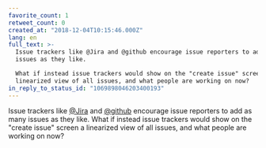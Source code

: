```yaml
---
favorite_count: 1
retweet_count: 0
created_at: "2018-12-04T10:15:46.000Z"
lang: en
full_text: >-
  Issue trackers like @Jira and @github encourage issue reporters to add as many
  issues as they like.

  What if instead issue trackers would show on the "create issue" screen a
  linearized view of all issues, and what people are working on now?
in_reply_to_status_id: "1069898046203400193"
---
```


Issue trackers like [@Jira](https://twitter.com/Jira) and
[@github](https://twitter.com/github) encourage issue reporters to add as many
issues as they like. What if instead issue trackers would show on the "create
issue" screen a linearized view of all issues, and what people are working on
now?
